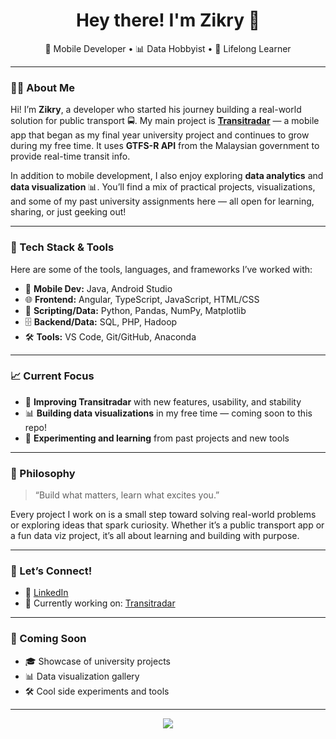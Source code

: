 <h1 align="center">Hey there! I'm Zikry 👋</h1>
<p align="center">
  🚀 Mobile Developer • 📊 Data Hobbyist • 🧠 Lifelong Learner
</p>

---

### 👨‍💻 About Me

Hi! I’m **Zikry**, a developer who started his journey building a real-world solution for public transport 🚍. My main project is **[Transitradar](https://github.com/ZikryZamir/Transitradar)** — a mobile app that began as my final year university project and continues to grow during my free time. It uses **GTFS-R API** from the Malaysian government to provide real-time transit info.

In addition to mobile development, I also enjoy exploring **data analytics** and **data visualization** 📊. You’ll find a mix of practical projects, visualizations, and some of my past university assignments here — all open for learning, sharing, or just geeking out!

---

### 🔧 Tech Stack & Tools

Here are some of the tools, languages, and frameworks I’ve worked with:

- 📱 **Mobile Dev:** Java, Android Studio  
- 🌐 **Frontend:** Angular, TypeScript, JavaScript, HTML/CSS  
- 🐍 **Scripting/Data:** Python, Pandas, NumPy, Matplotlib  
- 🗄️ **Backend/Data:** SQL, PHP, Hadoop  
- 🛠️ **Tools:** VS Code, Git/GitHub, Anaconda  

---

### 📈 Current Focus

- 🚧 **Improving Transitradar** with new features, usability, and stability
- 📊 **Building data visualizations** in my free time — coming soon to this repo!
- 🧪 **Experimenting and learning** from past projects and new tools

---

### 🌱 Philosophy

> “Build what matters, learn what excites you.”

Every project I work on is a small step toward solving real-world problems or exploring ideas that spark curiosity. Whether it’s a public transport app or a fun data viz project, it’s all about learning and building with purpose.

---

### 🔗 Let’s Connect!

- 💼 [LinkedIn](https://www.linkedin.com/in/zikryzamir/)
- 📱 Currently working on: [Transitradar](https://github.com/ZikryZamir/Transitradar)

---

### 🚀 Coming Soon

- 🎓 Showcase of university projects
- 📊 Data visualization gallery
- 🛠️ Cool side experiments and tools

---

<p align="center">
  <img src="https://capsule-render.vercel.app/api?type=waving&color=0D47A1&height=200&section=footer"/>
</p>
